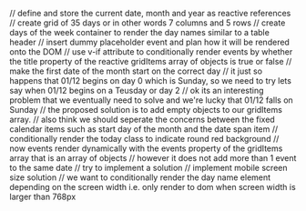 // define and store the current date, month and year as
reactive references
// create grid of 35 days or in other words 7 columns and 5 rows
// create days of the week container to render the day names similar to a table header
// insert dummy placeholder event and plan how it will be rendered onto the DOM
// use v-if attribute to conditionally render events by whether the title property of the reactive gridItems array of objects is true or false
// make the first date of the month start on the correct day
// it just so happens that 01/12 begins on day 0 which is Sunday, so we need to try lets say when 01/12 begins on a Teusday or day 2
// ok its an interesting problem that we eventually need to solve and we're lucky that 01/12 falls on Sunday
// the proposed solution is to add empty objects to our gridItems array.
// also think we should seperate the concerns between the fixed calendar items such as start day of the month and the date span item
// conditionally render the today class to indicate round red background 
// now events render dynamically with the events property of the gridItems array that is an array of objects 
// however it does not add more than 1 event to the same date
// try to implement a solution
// implement mobile screen size solution 
// we want to conditionally render the day name element depending on the screen width i.e. only render to dom when screen width is larger than 768px



<script setup>
import { ref, computed, onMounted, onUnmounted } from 'vue';
import dayjs from 'dayjs';
import EventItem from './EventItem.vue';

const props = defineProps({
  events: {
    type: Array,
    required: true,
  },
});

const today = ref(dayjs().date());
const currentMonth = ref(dayjs().format('MMMM'));
const currentYear = ref(dayjs().format('YYYY'));
const dayNameItems = ref(['Sun', 'Mon', 'Tue', 'Wed', 'Thu', 'Fri', 'Sat']);

// Reactive property to track screen width
const isWideScreen = ref(window.innerWidth > 768);

// Function to update isWideScreen based on window width
const updateScreenWidth = () => {
  isWideScreen.value = window.innerWidth > 768;
};

// Add event listener on mounted and remove on unmounted
onMounted(() => {
  window.addEventListener('resize', updateScreenWidth);
});

onUnmounted(() => {
  window.removeEventListener('resize', updateScreenWidth);
});

const preGridItems = computed(() => {
  const firstDayOfMonth = dayjs().date(1).day() + 2;
  return Array.from({ length: firstDayOfMonth }, (_, i) => ({}));
});

const gridItems = computed(() => {
  const daysInMonth = dayjs().daysInMonth();
  return Array.from({ length: daysInMonth }, (_, i) => {
    const date = dayjs().date(i + 1).format('YYYY-MM-DD');
    const dayEvents = props.events.filter(event => event.date === date);
    return {
      id: i + 1,
      date,
      events: dayEvents
    };
  });
});
console.log(gridItems.value);
</script>

<template>
  <h1>{{ today }} {{ currentMonth }}
    <span>{{ currentYear }}</span>
  </h1>

  <!-- Conditionally render day-name-container based on screen width -->
  <div v-if="isWideScreen" class="day-name-container">
    <div v-for="dayName in dayNameItems" :key="dayName">
      {{ dayName }}
    </div>
  </div>

  <div class="grid-container">
    <div v-for="item in preGridItems" class="grid-item">
      <span>{{ item.id }}</span>
    </div>
    <div v-for="item in gridItems" :key="item.id" class="grid-item" :class="{ today: item.id === today }">
      <span :style="Number(item.id) === Number(today) ? { backgroundColor: 'red', borderRadius: '50%' } : {}">
        {{ item.id }}
      </span>
      <EventItem 
        v-for="event in item.events"
        :key="event.title"
        :event="event"
      />
    </div>
  </div>
</template>

<style scoped>
.grid-container,
.day-name-container {
  display: grid;
  grid-template-columns: repeat(7, 1fr);
  gap: 1rem;
}

.grid-item {
  width: 100px;
  height: 100px;
}

.today {
  background-color: yellow; /* Highlight today's date */
}

.event-green {
  background-color: hsla(160, 100%, 37%, 1);
  color: black;
  height: 20%;
  margin-top: 5px; /* Add some space between events */
}

.event-green:hover {
  cursor: pointer;
}

@media (max-width: 768px) {
  .grid-container {
    display: flex;
    overflow-x: auto;
    scroll-snap-type: x mandatory; /* Enable scroll snap */
    scroll-behavior: smooth; /* Enable smooth scrolling */
    width: 100%;
    height: 100%;
    padding: 1rem; /* Add padding for better spacing */
  }

  .grid-item {
    flex: 0 0 150px;
    height: 100vh;
    scroll-snap-align: start; /* Align items to the start of the container */
    margin-right: 1rem; /* Add margin between items */
  }

  .grid-item:last-child {
    margin-right: 0; /* Remove margin for the last item */
  }
}
</style>